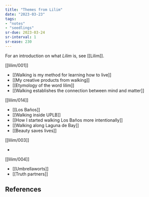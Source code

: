 ```yaml
---
title: "Themes from Lilim"
date: "2023-03-23"
tags:
- "notes"
- "seedlings"
sr-due: 2023-03-24
sr-interval: 1
sr-ease: 230
---
```


For an introduction on what *Lilim* is, see [[Lilim]].

[[lilim/001]]

- [[Walking is my method for learning how to live]]
- [[My creative products from walking]]
- [[Etymology of the word lilim]]
- [[Walking establishes the connection between mind and matter]]

[[lilim/014]]

- [[Los Baños]]
- [[Walking inside UPLB]]
- [[How I started walking Los Baños more intentionally]]
- [[Walking along Laguna de Bay]]
- [[Beauty saves lives]]

[[lilim/003]]

- 

[[lilim/004]]

- [[Umbrellaworts]]
- [[Truth partners]]

## References